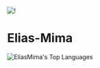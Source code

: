 <img src="https://media1.tenor.com/images/9ae00fe40fa78aac4bf8dea4e8896189/tenor.gif?itemid=6072747" alt="!" class="centre">

# Elias-Mima

![EliasMima's Top Languages](https://github-readme-stats.vercel.app/api/top-langs/?username=EliasMima&theme=blue-green&show_icons=true&hide_border=true&layout=compact)




<!--

